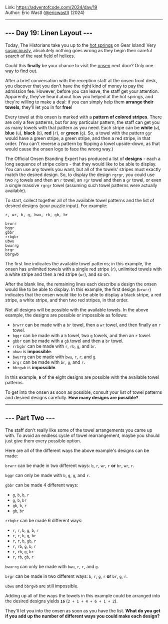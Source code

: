 Link: <https://adventofcode.com/2024/day/19> <br>
Author: Eric Wastl ([@ericwastl](https://twitter.com/ericwastl)) (2024)

---

## --- Day 19: Linen Layout ---

Today, The Historians take you up to the [hot springs](/2023/day/12) on Gear Island! Very [suspiciously](https://www.youtube.com/watch?v=ekL881PJMjI), absolutely nothing goes wrong as they begin their careful search of the vast field of helixes.

Could this **finally** be your chance to visit the [onsen](https://en.wikipedia.org/wiki/Onsen) next door? Only one way to find out.

After a brief conversation with the reception staff at the onsen front desk, you discover that you don't have the right kind of money to pay the admission fee. However, before you can leave, the staff get your attention. Apparently, they've heard about how you helped at the hot springs, and they're willing to make a deal: if you can simply help them **arrange their towels**, they'll let you in for **free**!

Every towel at this onsen is marked with a **pattern of colored stripes**. There are only a few patterns, but for any particular pattern, the staff can get you as many towels with that pattern as you need. Each stripe can be **white** (`w`), **blue** (`u`), **black** (`b`), **red** (`r`), or **green** (`g`). So, a towel with the pattern `ggr` would have a green stripe, a green stripe, and then a red stripe, in that order. (You can't reverse a pattern by flipping a towel upside-down, as that would cause the onsen logo to face the wrong way.)

The Official Onsen Branding Expert has produced a list of **designs** - each a long sequence of stripe colors - that they would like to be able to display. You can use any towels you want, but all of the towels' stripes must exactly match the desired design. So, to display the design `rgrgr`, you could use two `rg` towels and then an `r` towel, an `rgr` towel and then a `gr` towel, or even a single massive `rgrgr` towel (assuming such towel patterns were actually available).

To start, collect together all of the available towel patterns and the list of desired designs (your puzzle input). For example:

```
r, wr, b, g, bwu, rb, gb, br

brwrr
bggr
gbbr
rrbgbr
ubwu
bwurrg
brgr
bbrgwb
```

The first line indicates the available towel patterns; in this example, the onsen has unlimited towels with a single red stripe (`r`), unlimited towels with a white stripe and then a red stripe (`wr`), and so on.

After the blank line, the remaining lines each describe a design the onsen would like to be able to display. In this example, the first design (`brwrr`) indicates that the onsen would like to be able to display a black stripe, a red stripe, a white stripe, and then two red stripes, in that order.

Not all designs will be possible with the available towels. In the above example, the designs are possible or impossible as follows:

- `brwrr` can be made with a `br` towel, then a `wr` towel, and then finally an `r` towel.
- `bggr` can be made with a `b` towel, two `g` towels, and then an `r` towel.
- `gbbr` can be made with a `gb` towel and then a `br` towel.
- `rrbgbr` can be made with `r`, `rb`, `g`, and `br`.
- `ubwu` is **impossible**.
- `bwurrg` can be made with `bwu`, `r`, `r`, and `g`.
- `brgr` can be made with `br`, `g`, and `r`.
- `bbrgwb` is **impossible**.

In this example, **`6`** of the eight designs are possible with the available towel patterns.

To get into the onsen as soon as possible, consult your list of towel patterns and desired designs carefully. **How many designs are possible?**

---

## --- Part Two ---

The staff don't really like some of the towel arrangements you came up with. To avoid an endless cycle of towel rearrangement, maybe you should just give them every possible option.

Here are all of the different ways the above example's designs can be made:

`brwrr` can be made in two different ways: `b`, `r`, `wr`, `r` **or** `br`, `wr`, `r`.

`bggr` can only be made with `b`, `g`, `g`, and `r`.

`gbbr` can be made 4 different ways:

- `g`, `b`, `b`, `r`
- `g`, `b`, `br`
- `gb`, `b`, `r`
- `gb`, `br`

`rrbgbr` can be made 6 different ways:

- `r`, `r`, `b`, `g`, `b`, `r`
- `r`, `r`, `b`, `g`, `br`
- `r`, `r`, `b`, `gb`, `r`
- `r`, `rb`, `g`, `b`, `r`
- `r`, `rb`, `g`, `br`
- `r`, `rb`, `gb`, `r`

`bwurrg` can only be made with `bwu`, `r`, `r`, and `g`.

`brgr` can be made in two different ways: `b`, `r`, `g`, `r` **or** `br`, `g`, `r`.

`ubwu` and `bbrgwb` are still impossible.

Adding up all of the ways the towels in this example could be arranged into the desired designs yields **`16`** (`2 + 1 + 4 + 6 + 1 + 2`).

They'll let you into the onsen as soon as you have the list. **What do you get if you add up the number of different ways you could make each design?**
